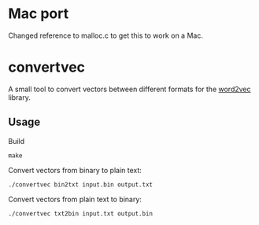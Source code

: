 Mac port
============

Changed reference to malloc.c to get this to work on a Mac.

convertvec
====================

A small tool to convert vectors between different formats for the [word2vec](https://code.google.com/p/word2vec/) library.

Usage
----------

Build

	make

Convert vectors from binary to plain text:

	./convertvec bin2txt input.bin output.txt

Convert vectors from plain text to binary:

	./convertvec txt2bin input.txt output.bin

